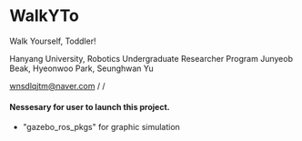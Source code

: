 # WalkYTo
Walk Yourself, Toddler!

Hanyang University, Robotics
Undergraduate Researcher Program
Junyeob Beak, Hyeonwoo Park, Seunghwan Yu

wnsdlqjtm@naver.com /           /

#### Nessesary for user to launch this project.
- "gazebo_ros_pkgs" for graphic simulation
